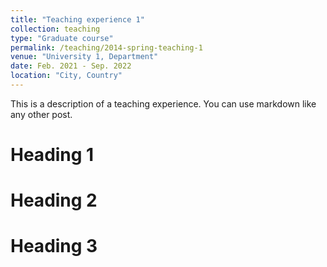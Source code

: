 ```yaml
---
title: "Teaching experience 1"
collection: teaching
type: "Graduate course"
permalink: /teaching/2014-spring-teaching-1
venue: "University 1, Department"
date: Feb. 2021 - Sep. 2022
location: "City, Country"
---
```


This is a description of a teaching experience. You can use markdown like any other post.

Heading 1
======

Heading 2
======

Heading 3
======
